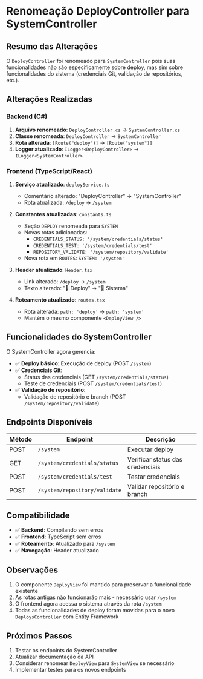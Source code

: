 # Renomeação DeployController para SystemController

## Resumo das Alterações

O `DeployController` foi renomeado para `SystemController` pois suas funcionalidades não são especificamente sobre deploy, mas sim sobre funcionalidades do sistema (credenciais Git, validação de repositórios, etc.).

## Alterações Realizadas

### Backend (C#)

1. **Arquivo renomeado**: `DeployController.cs` → `SystemController.cs`
2. **Classe renomeada**: `DeployController` → `SystemController` 
3. **Rota alterada**: `[Route("deploy")]` → `[Route("system")]`
4. **Logger atualizado**: `ILogger<DeployController>` → `ILogger<SystemController>`

### Frontend (TypeScript/React)

1. **Serviço atualizado**: `deployService.ts`
   - Comentário alterado: "DeployController" → "SystemController"
   - Rota atualizada: `/deploy` → `/system`

2. **Constantes atualizadas**: `constants.ts`
   - Seção `DEPLOY` renomeada para `SYSTEM`
   - Novas rotas adicionadas:
     - `CREDENTIALS_STATUS: '/system/credentials/status'`
     - `CREDENTIALS_TEST: '/system/credentials/test'`
     - `REPOSITORY_VALIDATE: '/system/repository/validate'`
   - Nova rota em `ROUTES`: `SYSTEM: '/system'`

3. **Header atualizado**: `Header.tsx`
   - Link alterado: `/deploy` → `/system`
   - Texto alterado: "🚀 Deploy" → "🚀 Sistema"

4. **Roteamento atualizado**: `routes.tsx`
   - Rota alterada: `path: 'deploy'` → `path: 'system'`
   - Mantém o mesmo componente `<DeployView />`

## Funcionalidades do SystemController

O SystemController agora gerencia:

- ✅ **Deploy básico**: Execução de deploy (POST `/system`)
- ✅ **Credenciais Git**: 
  - Status das credenciais (GET `/system/credentials/status`)
  - Teste de credenciais (POST `/system/credentials/test`)
- ✅ **Validação de repositório**: 
  - Validação de repositório e branch (POST `/system/repository/validate`)

## Endpoints Disponíveis

| Método | Endpoint | Descrição |
|--------|----------|-----------|
| POST | `/system` | Executar deploy |
| GET | `/system/credentials/status` | Verificar status das credenciais |
| POST | `/system/credentials/test` | Testar credenciais |
| POST | `/system/repository/validate` | Validar repositório e branch |

## Compatibilidade

- ✅ **Backend**: Compilando sem erros
- ✅ **Frontend**: TypeScript sem erros
- ✅ **Roteamento**: Atualizado para `/system`
- ✅ **Navegação**: Header atualizado

## Observações

1. O componente `DeployView` foi mantido para preservar a funcionalidade existente
2. As rotas antigas não funcionarão mais - necessário usar `/system`
3. O frontend agora acessa o sistema através da rota `/system`
4. Todas as funcionalidades de deploy foram movidas para o novo `DeploysController` com Entity Framework

## Próximos Passos

1. Testar os endpoints do SystemController
2. Atualizar documentação da API
3. Considerar renomear `DeployView` para `SystemView` se necessário
4. Implementar testes para os novos endpoints
